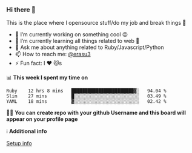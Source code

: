 ### Hi there 👋
This is the place where I opensource stuff/do my job and break things :rofl:

- 🔭 I’m currently working on something cool :wink:
- 🌱 I’m currently learning all things related to web 🤪
- 💬 Ask me about anything related to Ruby/Javascript/Python
- 📫 How to reach me: [@erasu3](https://t.me/erasu3)
- ⚡ Fun fact: I :heart: :cat:s

📊 **This week I spent my time on**
<!--START_SECTION:waka-->
```text
Ruby    12 hrs 8 mins   ███████████████████████▓░   94.04 % 
Slim    27 mins         █░░░░░░░░░░░░░░░░░░░░░░░░   03.49 % 
YAML    18 mins         ▓░░░░░░░░░░░░░░░░░░░░░░░░   02.42 % 
```
<!--END_SECTION:waka-->

👨‍🏫 **You can create repo with your github Username and this board will appear on your profile page**


ℹ️ **Additional info**

[Setup info](https://github.com/13LD/13LD/blob/master/SETUP.md)
